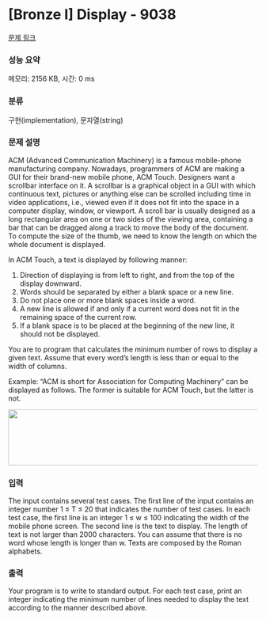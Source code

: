 # [Bronze I] Display - 9038 

[문제 링크](https://www.acmicpc.net/problem/9038) 

### 성능 요약

메모리: 2156 KB, 시간: 0 ms

### 분류

구현(implementation), 문자열(string)

### 문제 설명

<p>ACM (Advanced Communication Machinery) is a famous mobile-phone manufacturing company. Nowadays, programmers of ACM are making a GUI for their brand-new mobile phone, ACM Touch. Designers want a scrollbar interface on it. A scrollbar is a graphical object in a GUI with which continuous text, pictures or anything else can be scrolled including time in video applications, i.e., viewed even if it does not fit into the space in a computer display, window, or viewport. A scroll bar is usually designed as a long rectangular area on one or two sides of the viewing area, containing a bar that can be dragged along a track to move the body of the document. To compute the size of the thumb, we need to know the length on which the whole document is displayed.</p>

<p>In ACM Touch, a text is displayed by following manner:</p>

<ol>
	<li>Direction of displaying is from left to right, and from the top of the display downward.</li>
	<li>Words should be separated by either a blank space or a new line.</li>
	<li>Do not place one or more blank spaces inside a word.</li>
	<li>A new line is allowed if and only if a current word does not fit in the remaining space of the current row.</li>
	<li>If a blank space is to be placed at the beginning of the new line, it should not be displayed.</li>
</ol>

<p>You are to program that calculates the minimum number of rows to display a given text. Assume that every word’s length is less than or equal to the width of columns.</p>

<p>Example: “ACM is short for Association for Computing Machinery” can be displayed as follows. The former is suitable for ACM Touch, but the latter is not.</p>

<p><img alt="" src="https://onlinejudgeimages.s3.amazonaws.com/problem/9038/%EC%8A%A4%ED%81%AC%EB%A6%B0%EC%83%B7%202017-01-05%20%EC%98%A4%ED%9B%84%202.33.38.png" style="height:113px; width:535px"></p>

### 입력 

 <p>The input contains several test cases. The first line of the input contains an integer number 1 ≤ T ≤ 20 that indicates the number of test cases. In each test case, the first line is an integer 1 ≤ w ≤ 100 indicating the width of the mobile phone screen. The second line is the text to display. The length of text is not larger than 2000 characters. You can assume that there is no word whose length is longer than w. Texts are composed by the Roman alphabets.</p>

### 출력 

 <p>Your program is to write to standard output. For each test case, print an integer indicating the minimum number of lines needed to display the text according to the manner described above.</p>

